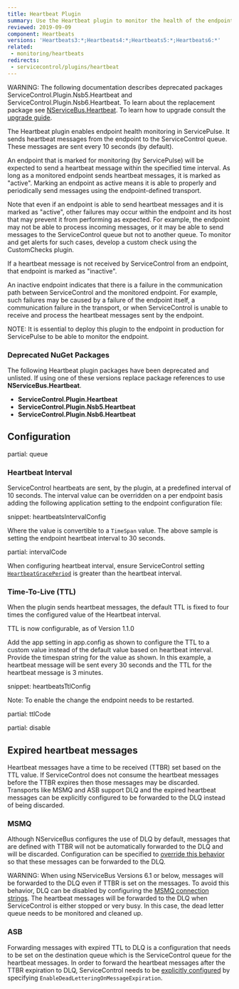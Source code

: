 ```yaml
---
title: Heartbeat Plugin
summary: Use the Heartbeat plugin to monitor the health of the endpoints
reviewed: 2019-09-09
component: Heartbeats
versions: 'Heartbeats3:*;Heartbeats4:*;Heartbeats5:*;Heartbeats6:*'
related:
 - monitoring/heartbeats
redirects:
 - servicecontrol/plugins/heartbeat
---
```


WARNING: The following documentation describes deprecated packages ServiceControl.Plugin.Nsb5.Heartbeat and ServiceControl.Plugin.Nsb6.Heartbeat. To learn about the replacement package see [NServiceBus.Heartbeat](/monitoring/heartbeats/). To learn how to upgrade consult the [upgrade guide](/nservicebus/upgrades/nservicebus.heartbeat.md).

The Heartbeat plugin enables endpoint health monitoring in ServicePulse. It sends heartbeat messages from the endpoint to the ServiceControl queue. These messages are sent every 10 seconds (by default).

An endpoint that is marked for monitoring (by ServicePulse) will be expected to send a heartbeat message within the specified time interval. As long as a monitored endpoint sends heartbeat messages, it is marked as "active". Marking an endpoint as active means it is able to properly and periodically send messages using the endpoint-defined transport.

Note that even if an endpoint is able to send heartbeat messages and it is marked as "active", other failures may occur within the endpoint and its host that may prevent it from performing as expected. For example, the endpoint may not be able to process incoming messages, or it may be able to send messages to the ServiceControl queue but not to another queue. To monitor and get alerts for such cases, develop a custom check using the CustomChecks plugin.

If a heartbeat message is not received by ServiceControl from an endpoint, that endpoint is marked as "inactive".

An inactive endpoint indicates that there is a failure in the communication path between ServiceControl and the monitored endpoint. For example, such failures may be caused by a failure of the endpoint itself, a communication failure in the transport, or when ServiceControl is unable to receive and process the heartbeat messages sent by the endpoint.

NOTE: It is essential to deploy this plugin to the endpoint in production for ServicePulse to be able to monitor the endpoint.


### Deprecated NuGet Packages

The following Heartbeat plugin packages have been deprecated and unlisted. If using one of these versions replace package references to use **NServiceBus.Heartbeat**.

- **ServiceControl.Plugin.Heartbeat**
- **ServiceControl.Plugin.Nsb5.Heartbeat**
- **ServiceControl.Plugin.Nsb6.Heartbeat**


## Configuration

partial: queue


### Heartbeat Interval

ServiceControl heartbeats are sent, by the plugin, at a predefined interval of 10 seconds. The interval value can be overridden on a per endpoint basis adding the following application setting to the endpoint configuration file:

snippet: heartbeatsIntervalConfig

Where the value is convertible to a `TimeSpan` value. The above sample is setting the endpoint heartbeat interval to 30 seconds.


partial: intervalCode


When configuring heartbeat interval, ensure ServiceControl setting [`HeartbeatGracePeriod`](/servicecontrol/creating-config-file.md#plugin-specific-servicecontrolheartbeatgraceperiod) is greater than the heartbeat interval.


### Time-To-Live (TTL)

When the plugin sends heartbeat messages, the default TTL is fixed to four times the configured value of the Heartbeat interval.

TTL is now configurable, as of Version 1.1.0

Add the app setting in app.config as shown to configure the TTL to a custom value instead of the default value based on heartbeat interval. Provide the timespan string for the value as shown. In this example, a heartbeat message will be sent every 30 seconds and the TTL for the heartbeat message is 3 minutes.

snippet: heartbeatsTtlConfig

Note: To enable the change the endpoint needs to be restarted.

partial: ttlCode


partial: disable


## Expired heartbeat messages

Heartbeat messages have a time to be received (TTBR) set based on the TTL value.  If ServiceControl does not consume the heartbeat messages before the TTBR expires then those messages may be discarded. Transports like MSMQ and ASB support DLQ and the expired heartbeat messages can be explicitly configured to be forwarded to the DLQ instead of being discarded. 


### MSMQ

Although NServiceBus configures the use of DLQ by default, messages that are defined with TTBR will not be automatically forwarded to the DLQ and will be discarded. Configuration can be specified to [override this behavior](/transports/msmq/dead-letter-queues.md#enabling-dlq-for-messages-with-ttbr) so that these messages can be forwarded to the DLQ.

WARNING: When using NServiceBus Versions 6.1 or below, messages will be forwarded to the DLQ even if TTBR is set on the messages.  To avoid this behavior, DLQ can be disabled by configuring the [MSMQ connection strings](/transports/msmq/connection-strings.md).  The heartbeat messages will be forwarded to the DLQ when ServiceControl is either stopped or very busy. In this case, the dead letter queue needs to be monitored and cleaned up.


### ASB

Forwarding messages with expired TTL to DLQ is a configuration that needs to be set on the destination queue which is the ServiceControl queue for the heartbeat messages. In order to forward the heartbeat messages after the TTBR expiration to DLQ, ServiceControl needs to be [explicitly configured](/transports/azure-service-bus/legacy/configuration/azureservicebusqueueconfig.md) by specifying `EnableDeadLetteringOnMessageExpiration`.

